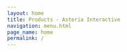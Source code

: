 ```yaml
---
layout: home
title: Products - Asteria Interactive
navigation: menu.html
page_name: home
permalink: /
---
```

